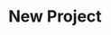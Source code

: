 ---
description: Creation of a new data project
id_: newproject
issues:
- num: 44
  title: Collect screenplay data for either nlp or character networks for films /
    TV series
  url: https://github.com/sscu-budapest/sscu-budapest.github.io/issues/44
- num: 36
  title: Portfolio forum dataset creation
  url: https://github.com/sscu-budapest/sscu-budapest.github.io/issues/36
- num: 60
  title: polygons of hungarian election zones
  url: https://github.com/sscu-budapest/sscu-budapest.github.io/issues/60
- num: 41
  title: Python Package Index
  url: https://github.com/sscu-budapest/sscu-budapest.github.io/issues/41
- num: 16
  title: GitHub
  url: https://github.com/sscu-budapest/sscu-budapest.github.io/issues/16
- num: 13
  title: Twitter API
  url: https://github.com/sscu-budapest/sscu-budapest.github.io/issues/13
- num: 58
  title: ingatlan.com dataset
  url: https://github.com/sscu-budapest/sscu-budapest.github.io/issues/58
layout: label
parent: Reports
title: New Project
---